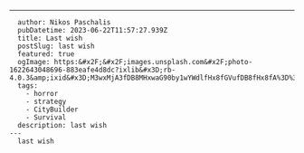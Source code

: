 ---
      author: Nikos Paschalis
      pubDatetime: 2023-06-22T11:57:27.939Z
      title: Last wish
      postSlug: last wish
      featured: true
      ogImage: https:&#x2F;&#x2F;images.unsplash.com&#x2F;photo-1622643048696-883eafe4d8dc?ixlib&#x3D;rb-4.0.3&amp;ixid&#x3D;M3wxMjA3fDB8MHxwaG90by1wYWdlfHx8fGVufDB8fHx8fA%3D%3D&amp;auto&#x3D;format&amp;fit&#x3D;crop&amp;w&#x3D;627&amp;q&#x3D;80
      tags:
        - horror
        - strategy
        - CityBuilder
        - Survival
      description: last wish
    ---
      last wish
    